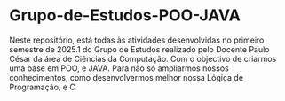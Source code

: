 # Grupo-de-Estudos-POO-JAVA
Neste repositório, está todas às atividades desenvolvidas no primeiro semestre de 2025.1 do Grupo de Estudos realizado pelo Docente Paulo César da área de Ciências da Computação. Com o objectivo de criarmos uma base em POO, e JAVA.  Para não só ampliarmos nossos conhecimentos, como desenvolvermos melhor nossa Lógica de Programação, e C
